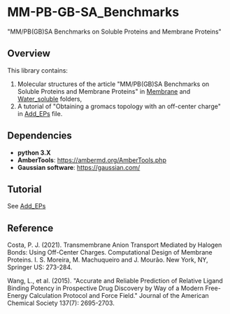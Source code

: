 # MM-PB-GB-SA_Benchmarks

"MM/PB(GB)SA Benchmarks on Soluble Proteins and Membrane Proteins"

## Overview

This library contains:
1. Molecular structures of the article "MM/PB(GB)SA Benchmarks on Soluble Proteins and Membrane Proteins" in [Membrane](https://github.com/shiyu-wangbyte/MM-PB-GB-SA_Benchmarks/tree/main/Membrane) and [Water_soluble](https://github.com/shiyu-wangbyte/MM-PB-GB-SA_Benchmarks/tree/main/Water_soluble) folders,
2. A tutorial of "Obtaining a gromacs topology with an off-center charge" in [Add_EPs](https://github.com/shiyu-wangbyte/MM-PB-GB-SA_Benchmarks/blob/main/tutorial.md) file.

## Dependencies

* **python 3.X**
* **AmberTools**: https://ambermd.org/AmberTools.php
* **Gaussian software**: https://gaussian.com/

## Tutorial

See  [Add_EPs](https://github.com/shiyu-wangbyte/MM-PB-GB-SA_Benchmarks/blob/main/tutorial.md)

## Reference

Costa, P. J. (2021). Transmembrane Anion Transport Mediated by Halogen Bonds: Using Off-Center Charges. Computational Design of Membrane Proteins. I. S. Moreira, M. Machuqueiro and J. Mourão. New York, NY, Springer US: 273-284.

Wang, L., et al. (2015). "Accurate and Reliable Prediction of Relative Ligand Binding Potency in Prospective Drug Discovery by Way of a Modern Free-Energy Calculation Protocol and Force Field." Journal of the American Chemical Society 137(7): 2695-2703.
